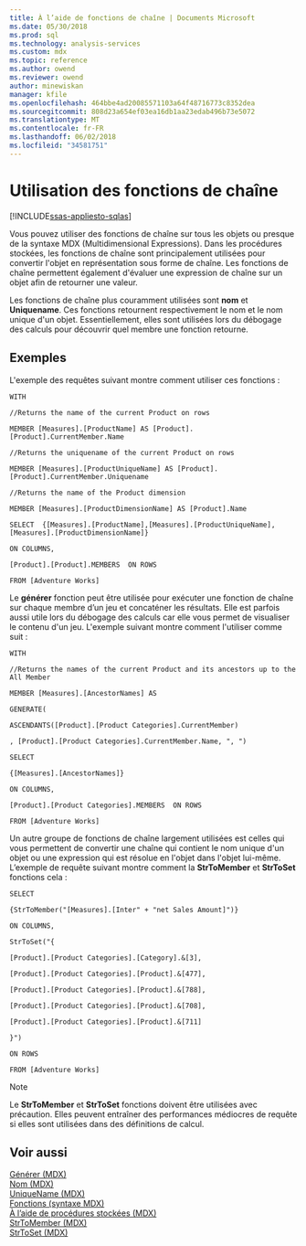 ```yaml
---
title: À l’aide de fonctions de chaîne | Documents Microsoft
ms.date: 05/30/2018
ms.prod: sql
ms.technology: analysis-services
ms.custom: mdx
ms.topic: reference
ms.author: owend
ms.reviewer: owend
author: minewiskan
manager: kfile
ms.openlocfilehash: 464bbe4ad20085571103a64f48716773c8352dea
ms.sourcegitcommit: 808d23a654ef03ea16db1aa23edab496b73e5072
ms.translationtype: MT
ms.contentlocale: fr-FR
ms.lasthandoff: 06/02/2018
ms.locfileid: "34581751"
---
```

# <a name="using-string-functions"></a>Utilisation des fonctions de chaîne
[!INCLUDE[ssas-appliesto-sqlas](../includes/ssas-appliesto-sqlas.md)]

  Vous pouvez utiliser des fonctions de chaîne sur tous les objets ou presque de la syntaxe MDX (Multidimensional Expressions). Dans les procédures stockées, les fonctions de chaîne sont principalement utilisées pour convertir l'objet en représentation sous forme de chaîne. Les fonctions de chaîne permettent également d'évaluer une expression de chaîne sur un objet afin de retourner une valeur.  
  
 Les fonctions de chaîne plus couramment utilisées sont **nom** et **Uniquename**. Ces fonctions retournent respectivement le nom et le nom unique d'un objet. Essentiellement, elles sont utilisées lors du débogage des calculs pour découvrir quel membre une fonction retourne.  
  
## <a name="examples"></a>Exemples  
 L'exemple des requêtes suivant montre comment utiliser ces fonctions :  
  
 `WITH`  
  
 `//Returns the name of the current Product on rows`  
  
 `MEMBER [Measures].[ProductName] AS [Product].[Product].CurrentMember.Name`  
  
 `//Returns the uniquename of the current Product on rows`  
  
 `MEMBER [Measures].[ProductUniqueName] AS [Product].[Product].CurrentMember.Uniquename`  
  
 `//Returns the name of the Product dimension`  
  
 `MEMBER [Measures].[ProductDimensionName] AS [Product].Name`  
  
 `SELECT  {[Measures].[ProductName],[Measures].[ProductUniqueName],[Measures].[ProductDimensionName]}`  
  
 `ON COLUMNS,`  
  
 `[Product].[Product].MEMBERS  ON ROWS`  
  
 `FROM [Adventure Works]`  
  
 Le **générer** fonction peut être utilisée pour exécuter une fonction de chaîne sur chaque membre d’un jeu et concaténer les résultats. Elle est parfois aussi utile lors du débogage des calculs car elle vous permet de visualiser le contenu d'un jeu. L'exemple suivant montre comment l'utiliser comme suit :  
  
 `WITH`  
  
 `//Returns the names of the current Product and its ancestors up to the All Member`  
  
 `MEMBER [Measures].[AncestorNames] AS`  
  
 `GENERATE(`  
  
 `ASCENDANTS([Product].[Product Categories].CurrentMember)`  
  
 `, [Product].[Product Categories].CurrentMember.Name, ", ")`  
  
 `SELECT`  
  
 `{[Measures].[AncestorNames]}`  
  
 `ON COLUMNS,`  
  
 `[Product].[Product Categories].MEMBERS  ON ROWS`  
  
 `FROM [Adventure Works]`  
  
 Un autre groupe de fonctions de chaîne largement utilisées est celles qui vous permettent de convertir une chaîne qui contient le nom unique d'un objet ou une expression qui est résolue en l'objet dans l'objet lui-même. L’exemple de requête suivant montre comment la **StrToMember** et **StrToSet** fonctions cela :  
  
 `SELECT`  
  
 `{StrToMember("[Measures].[Inter" + "net Sales Amount]")}`  
  
 `ON COLUMNS,`  
  
 `StrToSet("{`  
  
 `[Product].[Product Categories].[Category].&[3],`  
  
 `[Product].[Product Categories].[Product].&[477],`  
  
 `[Product].[Product Categories].[Product].&[788],`  
  
 `[Product].[Product Categories].[Product].&[708],`  
  
 `[Product].[Product Categories].[Product].&[711]`  
  
 `}")`  
  
 `ON ROWS`  
  
 `FROM [Adventure Works]`  
  
> [!NOTE]  
>  Le **StrToMember** et **StrToSet** fonctions doivent être utilisées avec précaution. Elles peuvent entraîner des performances médiocres de requête si elles sont utilisées dans des définitions de calcul.  
  
## <a name="see-also"></a>Voir aussi  
 [Générer &#40;MDX&#41;](../mdx/generate-mdx.md)   
 [Nom &#40;MDX&#41;](../mdx/name-mdx.md)   
 [UniqueName &#40;MDX&#41;](../mdx/uniquename-mdx.md)   
 [Fonctions &#40;syntaxe MDX&#41;](../mdx/functions-mdx-syntax.md)   
 [À l’aide de procédures stockées &#40;MDX&#41;](../mdx/using-stored-procedures-mdx.md)   
 [StrToMember &#40;MDX&#41;](../mdx/strtomember-mdx.md)   
 [StrToSet &#40;MDX&#41;](../mdx/strtoset-mdx.md)  
  
  
